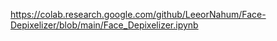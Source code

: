 https://colab.research.google.com/github/LeeorNahum/Face-Depixelizer/blob/main/Face_Depixelizer.ipynb
